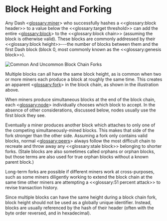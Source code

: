 # Block Height and Forking

Any Dash <<glossary:miner>> who successfully hashes a <<glossary:block header>> to a value below the <<glossary:target threshold>> can add the entire <<glossary:block>> to the <<glossary:block chain>> (assuming the block is otherwise valid). These blocks are commonly addressed by their <<glossary:block height>>---the number of blocks between them and the first Dash block (block 0, most commonly known as the <<glossary:genesis block>>).

![Common And Uncommon Block Chain Forks](https://dash-docs.github.io/img/dev/en-blockchain-fork.svg)

Multiple blocks can all have the same block height, as is common when two or more miners each produce a block at roughly the same time. This creates an apparent <<glossary:fork>> in the block chain, as shown in the illustration above.

When miners produce simultaneous blocks at the end of the block chain, each <<glossary:node>> individually chooses which block to accept. In the absence of other considerations, discussed below, nodes usually use the first block they see.

Eventually a miner produces another block which attaches to only one of the competing simultaneously-mined blocks. This makes that side of the fork stronger than the other side. Assuming a fork only contains valid blocks, normal <<glossary:peers>> always follow the most difficult chain to recreate and throw away any <<glossary:stale block>> belonging to shorter forks. (Stale blocks are also sometimes called orphans or orphan blocks, but those terms are also used for true orphan blocks without a known parent block.)

Long-term forks are possible if different miners work at cross-purposes, such as some miners diligently working to extend the block chain at the same time other miners are attempting a <<glossary:51 percent attack>> to revise transaction history.

Since multiple blocks can have the same height during a block chain fork, block height should not be used as a globally unique identifier. Instead, blocks are usually referenced by the hash of their header (often with the byte order reversed, and in hexadecimal).